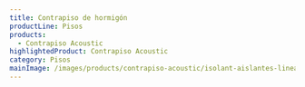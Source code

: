 ```yaml
---
title: Contrapiso de hormigón
productLine: Pisos
products:
  - Contrapiso Acoustic
highlightedProduct: Contrapiso Acoustic
category: Pisos
mainImage: /images/products/contrapiso-acoustic/isolant-aislantes-linea-pisos-contrapiso-acoustic-imagen.jpg
---
```

